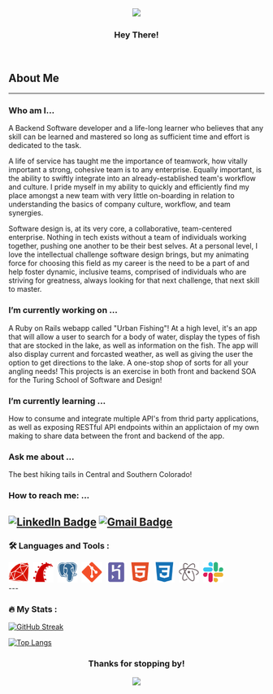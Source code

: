 <div id="header" align="center">
  <img src="https://media.giphy.com/media/QLKSt3wQqlj7a/giphy.gif" width="250"/>
</div>
<h3 align="center">
  Hey There!
</h3>

<br>

## About Me 
___
### Who am I...
A Backend Software developer and a life-long learner who believes that any skill can be learned and mastered so long as sufficient time and effort is dedicated to the task.

A life of service has taught me the importance of teamwork, how vitally important a strong, cohesive team is to any enterprise. Equally important, is the ability to swiftly integrate into an already-established team's workflow and culture. I pride myself in my ability to quickly and efficiently find my place amongst a new team with very little on-boarding in relation to understanding the basics of company culture, workflow, and team synergies. 

Software design is, at its very core, a collaborative, team-centered enterprise. Nothing in tech exists without a team of individuals working together, pushing one another to be their best selves. At a personal level, I love the intellectual challenge software design brings, but my animating force for choosing this field as my career is the need to be a part of and help foster dynamic, inclusive teams, comprised of individuals who are striving for greatness, always looking for that next challenge, that next skill to master. 

### I’m currently working on ... 
A Ruby on Rails webapp called "Urban Fishing"! At a high level, it's an app that will allow a user to search for a body of water, display the types of fish that are stocked in the lake, as well as information on the fish. The app will also display current and forcasted weather, as well as giving the user the option to get directions to the lake. A one-stop shop of sorts for all your angling needs! This projects is an exercise in both front and backend SOA for the Turing School of Software and Design! 

### I’m currently learning ... 
How to consume and integrate multiple API's from thrid party applications, as well as exposing RESTful API endpoints within an applictaion of my own making to share data between the front and backend of the app. 

### Ask me about ... 
The best hiking tails in Central and Southern Colorado!

### How to reach me: ... 
<a href="https://www.linkedin.com/in/emielke76"><img src="https://img.shields.io/badge/LinkedIn-emielke76-blue" alt="LinkedIn Badge"></a> <a href="mailto:emielke76@gmail.com"><img src="https://img.shields.io/badge/Gmail-emielke76%40gmail.com-red" alt="Gmail Badge"></a>
---

### :hammer_and_wrench: Languages and Tools :
<div>
<img src="https://github.com/devicons/devicon/blob/master/icons/ruby/ruby-plain.svg"  title="Ruby" alt="Ruby" width="40" height="40"/>&nbsp;
  <img src="https://github.com/devicons/devicon/blob/master/icons/rails/rails-plain.svg" title="Rails" alt="Rails " width="40" height="40"/>&nbsp;
  <img src="https://github.com/devicons/devicon/blob/master/icons/postgresql/postgresql-plain.svg" title="PostgreSQL" alt="PostgreSQL" width="40" height="40"/>&nbsp;
  <img src="https://github.com/devicons/devicon/blob/master/icons/git/git-plain.svg" title="Git" alt="Git" width="40" height="40"/>&nbsp;
  <img src="https://github.com/devicons/devicon/blob/master/icons/heroku/heroku-plain.svg" title="Heroku" alt="Heroku" width="40" height="40"/>&nbsp;
  <img src="https://github.com/devicons/devicon/blob/master/icons/html5/html5-plain.svg" title="HTML5" alt="HTML5" width="40" height="40"/>&nbsp;
  <img src="https://github.com/devicons/devicon/blob/master/icons/css3/css3-plain.svg" title="CSS3" alt="CSS" width="40" height="40"/>&nbsp;
  <img src="https://github.com/devicons/devicon/blob/master/icons/atom/atom-original.svg" title="Atom" alt="Atom" width="40" height="40"/>&nbsp;
  <img src="https://github.com/devicons/devicon/blob/master/icons/slack/slack-original.svg" title="Slack" alt="Slack" width="40" height="40"/>&nbsp;
</div>
---

### :fire: My Stats :
[![GitHub Streak](http://github-readme-streak-stats.herokuapp.com?user=emielke76&theme=dark&background=000000)](https://git.io/streak-stats)

[![Top Langs](https://github-readme-stats.vercel.app/api/top-langs/?username=emielke76&layout=compact&theme=vision-friendly-dark)](https://github.com/anuraghazra/github-readme-stats)

<h3 align="center">
Thanks for stopping by!
</h3>
<div id="footer" align="center">
  <img src="https://media.giphy.com/media/NHUONhmbo448/giphy.gif" width="250"/>
</div>
